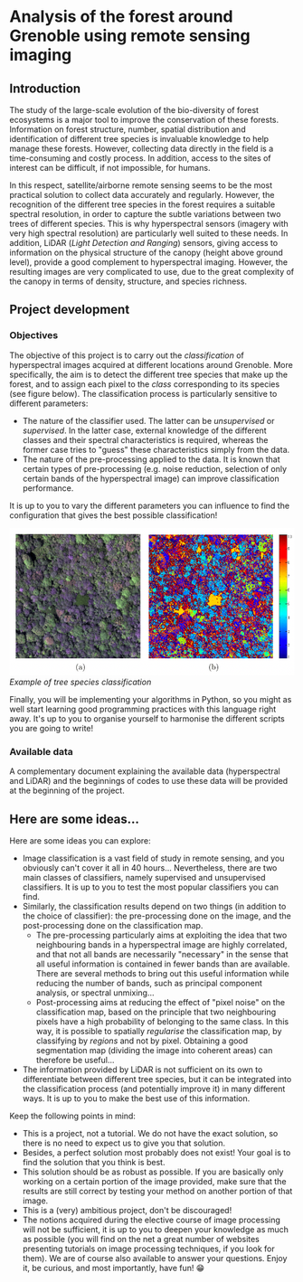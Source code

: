 # Analysis of the forest around Grenoble using remote sensing imaging

## Introduction

The study of the large-scale evolution of the bio-diversity of forest ecosystems is a major tool to improve the conservation of these forests. Information on forest structure, number, spatial distribution and identification of different tree species is invaluable knowledge to help manage these forests. However, collecting data directly in the field is a time-consuming and costly process. In addition, access to the sites of interest can be difficult, if not impossible, for humans.

In this respect, satellite/airborne remote sensing seems to be the most practical solution to collect data accurately and regularly. However, the recognition of the different tree species in the forest requires a suitable spectral resolution, in order to capture the subtle variations between two trees of different species. This is why hyperspectral sensors (imagery with very high spectral resolution) are particularly well suited to these needs. In addition, LiDAR (*Light Detection and Ranging*) sensors, giving access to information on the physical structure of the canopy (height above ground level), provide a good complement to hyperspectral imaging. However, the resulting images are very complicated to use, due to the great complexity of the canopy in terms of density, structure, and species richness.

## Project development

### Objectives


The objective of this project is to carry out the *classification* of hyperspectral images acquired at different locations around Grenoble. More specifically, the aim is to detect the different tree species that make up the forest, and to assign each pixel to the *class* corresponding to its species (see figure below). The classification process is particularly sensitive to different parameters:
- The nature of the classifier used. The latter can be *unsupervised* or *supervised*. In the latter case, external knowledge of the different classes and their spectral characteristics is required, whereas the former case tries to "guess" these characteristics simply from the data.
- The nature of the pre-processing applied to the data. It is known that certain types of pre-processing (e.g. noise reduction, selection of only certain bands of the hyperspectral image) can improve classification performance.

It is up to you to vary the different parameters you can influence to find the configuration that gives the best possible classification!

![Forest](../../docs/figures/Cluster.png)*Example of tree species classification*

Finally, you will be implementing your algorithms in Python, so you might as well start learning good programming practices with this language right away. It's up to you to organise yourself to harmonise the different scripts you are going to write!

### Available data

A complementary document explaining the available data (hyperspectral and LiDAR) and the beginnings of codes to use these data will be provided at the beginning of the project.

## Here are some ideas...

Here are some ideas you can explore:
- Image classification is a vast field of study in remote sensing, and you obviously can't cover it all in 40 hours... Nevertheless, there are two main classes of classifiers, namely supervised and unsupervised classifiers. It is up to you to test the most popular classifiers you can find.
- Similarly, the classification results depend on two things (in addition to the choice of classifier): the pre-processing done on the image, and the post-processing done on the classification map.
    - The pre-processing particularly aims at exploiting the idea that two neighbouring bands in a hyperspectral image are highly correlated, and that not all bands are necessarily "necessary" in the sense that all useful information is contained in fewer bands than are available. There are several methods to bring out this useful information while reducing the number of bands, such as principal component analysis, or spectral unmixing...
    - Post-processing aims at reducing the effect of "pixel noise" on the classification map, based on the principle that two neighbouring pixels have a high probability of belonging to the same class. In this way, it is possible to spatially *regularise* the classification map, by classifying by *regions* and not by pixel. Obtaining a good segmentation map (dividing the image into coherent areas) can therefore be useful...
- The information provided by LiDAR is not sufficient on its own to differentiate between different tree species, but it can be integrated into the classification process (and potentially improve it) in many different ways. It is up to you to make the best use of this information.

Keep the following points in mind:
- This is a project, not a tutorial. We do not have the exact solution, so there is no need to expect us to give you that solution.
- Besides, a perfect solution most probably does not exist! Your goal is to find the solution that you think is best.
- This solution should be as robust as possible. If you are basically only working on a certain portion of the image provided, make sure that the results are still correct by testing your method on another portion of that image.
- This is a (very) ambitious project, don't be discouraged!
- The notions acquired during the elective course of image processing will not be sufficient, it is up to you to deepen your knowledge as much as possible (you will find on the net a great number of websites presenting tutorials on image processing techniques, if you look for them). We are of course also available to answer your questions. Enjoy it, be curious, and most importantly, have fun! 😁

